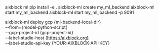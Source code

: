 aixblock ml
pip install -e .
aixblock-ml create my_ml_backend
aixblock-ml start my_ml_backend
aixblock-ml start my_ml_backend -p 9091

aixblock-ml deploy gcp {ml-backend-local-dir} \
--from={model-python-script} \
--gcp-project-id {gcp-project-id} \
--label-studio-host {https://aixblock.org} \
--label-studio-api-key {YOUR-AIXBLOCK-API-KEY}
